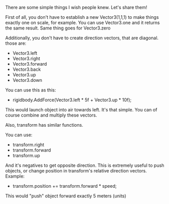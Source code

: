 There are some simple things I wish people knew. Let's share them!

First of all, you don't have to establish a new Vector3(1,1,1) to make things exactly one on scale, for example.
You can use Vector3.one and it returns the same result.
Same thing goes for Vector3.zero

Additionally, you don't have to create direction vectors, that are diagonal.
those are:

- Vector3.left
- Vector3.right
- Vector3.forward
- Vector3.back
- Vector3.up
- Vector3.down

You can use this as this:
- rigidbody.AddForce(Vector3.left * 5f + Vector3.up * 10f);

This would launch object into air towards left. It's that simple.
You can of course combine and multiply these vectors.

Also, transform has similar functions.

You can use:

- transform.right
- transform.forward
- transform.up

And it's negatives to get opposite direction. This is extremely useful to push objects, or change position in transform's relative direction vectors.
Example:
- transform.position += transform.forward * speed;


This would "push" object forward exactly 5 meters (units)
